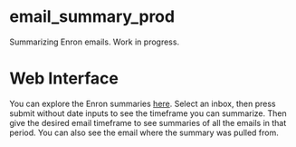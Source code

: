 # email_summary_prod
Summarizing Enron emails. Work in progress.

# Web Interface
You can explore the Enron summaries [here](http://enron-emails.herokuapp.com/). 
Select an inbox, then press submit without date inputs to see the timeframe you can summarize. 
Then give the desired email timeframe to see summaries of all the emails in that period. 
You can also see the email where the summary was pulled from.


